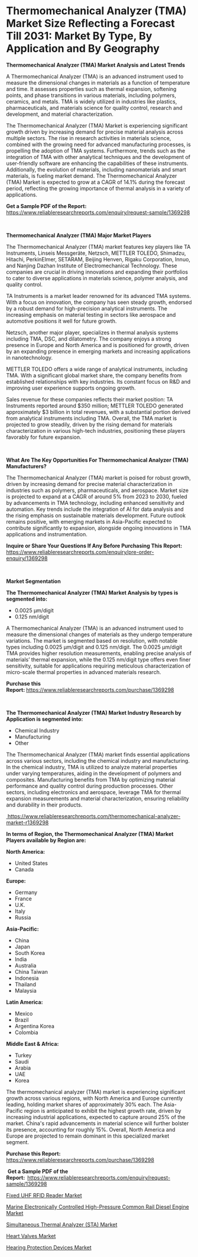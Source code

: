 <p><h1>Thermomechanical Analyzer (TMA) Market Size Reflecting a Forecast Till 2031: Market By Type, By Application and By Geography</h1></p><p><strong>Thermomechanical Analyzer (TMA) Market Analysis and Latest Trends</strong></p>
<p><p>A Thermomechanical Analyzer (TMA) is an advanced instrument used to measure the dimensional changes in materials as a function of temperature and time. It assesses properties such as thermal expansion, softening points, and phase transitions in various materials, including polymers, ceramics, and metals. TMA is widely utilized in industries like plastics, pharmaceuticals, and materials science for quality control, research and development, and material characterization.</p><p>The Thermomechanical Analyzer (TMA) Market is experiencing significant growth driven by increasing demand for precise material analysis across multiple sectors. The rise in research activities in materials science, combined with the growing need for advanced manufacturing processes, is propelling the adoption of TMA systems. Furthermore, trends such as the integration of TMA with other analytical techniques and the development of user-friendly software are enhancing the capabilities of these instruments. Additionally, the evolution of materials, including nanomaterials and smart materials, is fueling market demand. The Thermomechanical Analyzer (TMA) Market is expected to grow at a CAGR of 14.1% during the forecast period, reflecting the growing importance of thermal analysis in a variety of applications.</p></p>
<p><strong>Get a Sample PDF of the Report:&nbsp;</strong> <a href="https://www.reliableresearchreports.com/enquiry/request-sample/1369298?utm_campaign=5&utm_medium=2&utm_source=Github&utm_content=ia&utm_term=06122024&utm_id=thermomechanical-analyzer-tma">https://www.reliableresearchreports.com/enquiry/request-sample/1369298</a></p>
<p>&nbsp;</p>
<p><strong>Thermomechanical Analyzer (TMA) Major Market Players</strong></p>
<p><p>The Thermomechanical Analyzer (TMA) market features key players like TA Instruments, Linseis Messgeräte, Netzsch, METTLER TOLEDO, Shimadzu, Hitachi, PerkinElmer, SETARAM, Beijing Henven, Rigaku Corporation, Innuo, and Nanjing Dazhan Institute of Electromechanical Technology. These companies are crucial in driving innovations and expanding their portfolios to cater to diverse applications in materials science, polymer analysis, and quality control.</p><p>TA Instruments is a market leader renowned for its advanced TMA systems. With a focus on innovation, the company has seen steady growth, endorsed by a robust demand for high-precision analytical instruments. The increasing emphasis on material testing in sectors like aerospace and automotive positions it well for future growth.</p><p>Netzsch, another major player, specializes in thermal analysis systems including TMA, DSC, and dilatometry. The company enjoys a strong presence in Europe and North America and is positioned for growth, driven by an expanding presence in emerging markets and increasing applications in nanotechnology.</p><p>METTLER TOLEDO offers a wide range of analytical instruments, including TMA. With a significant global market share, the company benefits from established relationships with key industries. Its constant focus on R&D and improving user experience supports ongoing growth.</p><p>Sales revenue for these companies reflects their market position: TA Instruments reported around $350 million; METTLER TOLEDO generated approximately $3 billion in total revenues, with a substantial portion derived from analytical instruments including TMA. Overall, the TMA market is projected to grow steadily, driven by the rising demand for materials characterization in various high-tech industries, positioning these players favorably for future expansion.</p></p>
<p>&nbsp;</p>
<p><strong>What Are The Key Opportunities For Thermomechanical Analyzer (TMA) Manufacturers?</strong></p>
<p><p>The Thermomechanical Analyzer (TMA) market is poised for robust growth, driven by increasing demand for precise material characterization in industries such as polymers, pharmaceuticals, and aerospace. Market size is projected to expand at a CAGR of around 5% from 2023 to 2030, fueled by advancements in TMA technology, including enhanced sensitivity and automation. Key trends include the integration of AI for data analysis and the rising emphasis on sustainable materials development. Future outlook remains positive, with emerging markets in Asia-Pacific expected to contribute significantly to expansion, alongside ongoing innovations in TMA applications and instrumentation.</p></p>
<p><strong>Inquire or Share Your Questions If Any Before Purchasing This Report:</strong> <a href="https://www.reliableresearchreports.com/enquiry/pre-order-enquiry/1369298?utm_campaign=5&utm_medium=2&utm_source=Github&utm_content=ia&utm_term=06122024&utm_id=thermomechanical-analyzer-tma">https://www.reliableresearchreports.com/enquiry/pre-order-enquiry/1369298</a></p>
<p>&nbsp;</p>
<p><strong>Market Segmentation</strong></p>
<p><strong>The Thermomechanical Analyzer (TMA) Market Analysis by types is segmented into:</strong></p>
<p><ul><li>0.0025 μm/digit</li><li>0.125 nm/digit</li></ul></p>
<p><p>A Thermomechanical Analyzer (TMA) is an advanced instrument used to measure the dimensional changes of materials as they undergo temperature variations. The market is segmented based on resolution, with notable types including 0.0025 μm/digit and 0.125 nm/digit. The 0.0025 μm/digit TMA provides higher resolution measurements, enabling precise analysis of materials’ thermal expansion, while the 0.125 nm/digit type offers even finer sensitivity, suitable for applications requiring meticulous characterization of micro-scale thermal properties in advanced materials research.</p></p>
<p><strong>Purchase this Report:&nbsp;</strong><a href="https://www.reliableresearchreports.com/purchase/1369298?utm_campaign=5&utm_medium=2&utm_source=Github&utm_content=ia&utm_term=06122024&utm_id=thermomechanical-analyzer-tma">https://www.reliableresearchreports.com/purchase/1369298</a></p>
<p>&nbsp;</p>
<p><strong>The Thermomechanical Analyzer (TMA) Market Industry Research by Application is segmented into:</strong></p>
<p><ul><li>Chemical Industry</li><li>Manufacturing</li><li>Other</li></ul></p>
<p><p>The Thermomechanical Analyzer (TMA) market finds essential applications across various sectors, including the chemical industry and manufacturing. In the chemical industry, TMA is utilized to analyze material properties under varying temperatures, aiding in the development of polymers and composites. Manufacturing benefits from TMA by optimizing material performance and quality control during production processes. Other sectors, including electronics and aerospace, leverage TMA for thermal expansion measurements and material characterization, ensuring reliability and durability in their products.</p></p>
<p><a href="https://www.reliableresearchreports.com/thermomechanical-analyzer-market-r1369298?utm_campaign=5&utm_medium=2&utm_source=Github&utm_content=ia&utm_term=06122024&utm_id=thermomechanical-analyzer-tma">&nbsp;https://www.reliableresearchreports.com/thermomechanical-analyzer-market-r1369298</a></p>
<p><strong>In terms of Region, the Thermomechanical Analyzer (TMA) Market Players available by Region are:</strong></p>
<p>
    <p> <strong> North America: </strong>
        <ul>
            <li>United States</li>
            <li>Canada</li>
        </ul>
        </p> 
    <p> <strong> Europe: </strong>
        <ul>
            <li>Germany</li>
            <li>France</li>
            <li>U.K.</li>
            <li>Italy</li>
            <li>Russia</li>
        </ul>
        </p> 
    <p> <strong> Asia-Pacific: </strong>
        <ul>
            <li>China</li>
            <li>Japan</li>
            <li>South Korea</li>
            <li>India</li>
            <li>Australia</li>
            <li>China Taiwan</li>
            <li>Indonesia</li>
            <li>Thailand</li>
            <li>Malaysia</li>
        </ul>
        </p> 
    <p> <strong> Latin America: </strong>
        <ul>
            <li>Mexico</li>
            <li>Brazil</li>
            <li>Argentina Korea</li>
            <li>Colombia</li>
        </ul>
        </p> 
    <p> <strong> Middle East & Africa: </strong>
        <ul>
            <li>Turkey</li>
            <li>Saudi</li>
            <li>Arabia</li>
            <li>UAE</li>
            <li>Korea</li>
        </ul>
    </p>
    </p>
<p><p>The thermomechanical analyzer (TMA) market is experiencing significant growth across various regions, with North America and Europe currently leading, holding market shares of approximately 30% each. The Asia-Pacific region is anticipated to exhibit the highest growth rate, driven by increasing industrial applications, expected to capture around 25% of the market. China's rapid advancements in material science will further bolster its presence, accounting for roughly 15%. Overall, North America and Europe are projected to remain dominant in this specialized market segment.</p></p>
<p><strong>Purchase this Report: </strong><a href="https://www.reliableresearchreports.com/purchase/1369298?utm_campaign=5&utm_medium=2&utm_source=Github&utm_content=ia&utm_term=06122024&utm_id=thermomechanical-analyzer-tma">https://www.reliableresearchreports.com/purchase/1369298</a></p>
<p>&nbsp;<strong>Get a Sample PDF of the Report:&nbsp;&nbsp;</strong><a href="https://www.reliableresearchreports.com/enquiry/request-sample/1369298?utm_campaign=5&utm_medium=2&utm_source=Github&utm_content=ia&utm_term=06122024&utm_id=thermomechanical-analyzer-tma">https://www.reliableresearchreports.com/enquiry/request-sample/1369298</a></p>
<p><strong></strong></p>
<p><p><a href="https://issuu.com/reportprime-2/docs/fixed-uhf-rfid-reader-market-size-2030.pptx?utm_campaign=5&utm_medium=2&utm_source=Github&utm_content=ia&utm_term=06122024&utm_id=thermomechanical-analyzer-tma">Fixed UHF RFID Reader Market</a></p><p><a href="https://issuu.com/reportprime-2/docs/marine-electronically-controlled-high-pressure-com?utm_campaign=5&utm_medium=2&utm_source=Github&utm_content=ia&utm_term=06122024&utm_id=thermomechanical-analyzer-tma">Marine Electronically Controlled High-Pressure Common Rail Diesel Engine Market</a></p><p><a href="https://github.com/FlorianWolf90/Market-Research-Report-List-1/blob/main/simultaneous-thermal-analyzer-sta-market.md?utm_campaign=5&utm_medium=2&utm_source=Github&utm_content=ia&utm_term=06122024&utm_id=thermomechanical-analyzer-tma">Simultaneous Thermal Analyzer (STA) Market</a></p><p><a href="https://www.linkedin.com/pulse/growth-opportunities-challenges-heart-valves-market-projected-jdfle?utm_campaign=5&utm_medium=2&utm_source=Github&utm_content=ia&utm_term=06122024&utm_id=thermomechanical-analyzer-tma">Heart Valves Market</a></p><p><a href="https://www.linkedin.com/pulse/hearing-protection-devices-market-report-exploring-growth-3ky3e?utm_campaign=5&utm_medium=2&utm_source=Github&utm_content=ia&utm_term=06122024&utm_id=thermomechanical-analyzer-tma">Hearing Protection Devices Market</a></p></p>